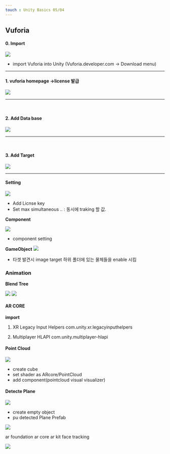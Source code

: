 ```yaml
---
touch : Unity Basics 05/04
---
```




## Vuforia

#### 0. Import
![](../images/0504/a.png)
- import Vuforia into Unity
        (Vuforia.developer.com -> Download menu)

---

#### 1. vuforia homepage ->license 발급
![](../images/0504/VUF.png)
<br/>

---

<br/>

#### 2. Add Data base
![](../images/0504/target.png)

---

<br/>

#### 3.  Add Target

![](../images/0504/target1.png)

---


#### Setting
![](../images/0504/b.png)
- Add Licnse key
- Set max simultaneous .. : 동시에 traking 할 값.

**Component**

![](../images/0504/d.png)

- component setting

**GameObject**
![](../images/0504/c.png)

- 타겟 발견시 image target 하위 폴더에 있는 물체들을 enable 시킴



### Animation

**Blend Tree**

![](../images/0504/blend.png)
![](../images/0504/blend2.png)



#### AR CORE
**import**
1. XR Legacy Input Helpers
com.unity.xr.legacyinputhelpers

2. Multiplayer HLAPI
com.unity.multiplayer-hlapi



#### Point Cloud
![](../images/0506/1.png)
 - create cube
 - set shader as ARcore/PointCloud
 - add component(pointcloud visual visualizer)

#### Detecte Plane 
![](../images/0506/2.png)
- create empty object
- pu detected Plane Prefab


![](../images/0506/3.png)


ar foundation
ar core 
ar kit face tracking


![](../images/0506/4.png)





